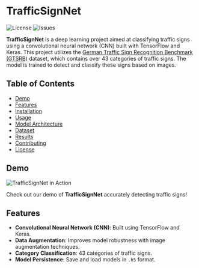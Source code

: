 # TrafficSignNet

![License](https://img.shields.io/github/license/JakubGralinski/TrafficSignNet) ![Issues](https://img.shields.io/github/issues/JakubGralinski/TrafficSignNet)

**TrafficSignNet** is a deep learning project aimed at classifying traffic signs using a convolutional neural network (CNN) built with TensorFlow and Keras. This project utilizes the [German Traffic Sign Recognition Benchmark (GTSRB)](http://benchmark.ini.rub.de/?section=gtsrb&subsection=news) dataset, which contains over 43 categories of traffic signs. The model is trained to detect and classify these signs based on images.

## Table of Contents
- [Demo](#demo)
- [Features](#features)
- [Installation](#installation)
- [Usage](#usage)
- [Model Architecture](#model-architecture)
- [Dataset](#dataset)
- [Results](#results)
- [Contributing](#contributing)
- [License](#license)

## Demo

![TrafficSignNet in Action](https://github.com/JakubGralinski/TrafficSignNet/assets/demo.gif)

Check out our demo of **TrafficSignNet** accurately detecting traffic signs!

## Features
- **Convolutional Neural Network (CNN)**: Built using TensorFlow and Keras.
- **Data Augmentation**: Improves model robustness with image augmentation techniques.
- **Category Classification**: 43 categories of traffic signs.
- **Model Persistence**: Save and load models in `.h5` format.
  
